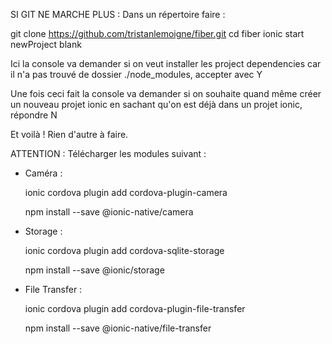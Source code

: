 SI GIT NE MARCHE PLUS :
Dans un répertoire faire :

git clone https://github.com/tristanlemoigne/fiber.git
cd fiber
ionic start newProject blank

Ici la console va demander si on veut installer les project dependencies car il n'a pas trouvé de dossier ./node_modules, accepter avec Y

Une fois ceci fait la console va demander si on souhaite quand même créer un nouveau projet ionic en sachant qu'on est déjà dans un projet ionic, répondre N

Et voilà ! Rien d'autre à faire.

ATTENTION : Télécharger les modules suivant :

- Caméra :

  ionic cordova plugin add cordova-plugin-camera

  npm install --save @ionic-native/camera


- Storage :

  ionic cordova plugin add cordova-sqlite-storage

  npm install --save @ionic/storage

- File Transfer :

  ionic cordova plugin add cordova-plugin-file-transfer

  npm install --save @ionic-native/file-transfer
